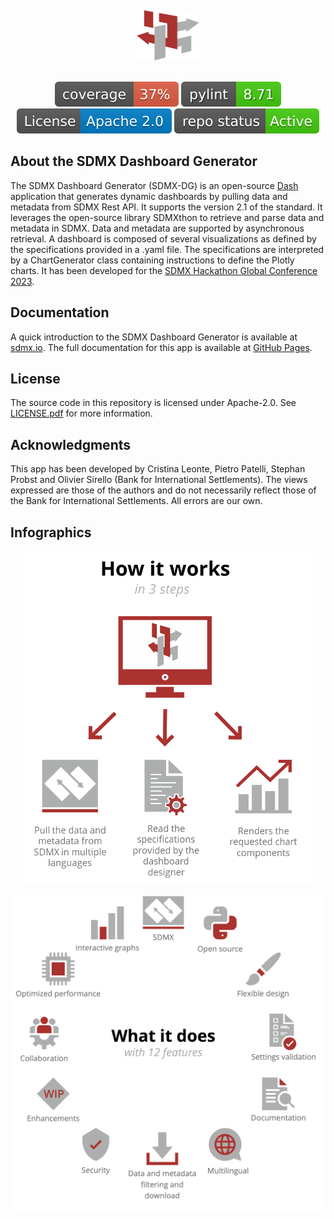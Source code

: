 <a name="readme-top"></a>
<br />
<div align="center">
<img src="images/favicon.png" alt="Logo" width="100" height="80">
</div>
<br/>
<p align="center">
  <img src="images/coverage.svg" alt="Coverage"> <img src="images/pylint.svg" alt="Coverage"> <img src="images/apache20.svg" alt="Apache 2.0"> <img src="images/active.svg" alt="Active repo">
</p>

## About the SDMX Dashboard Generator

The SDMX Dashboard Generator (SDMX-DG) is an open-source [Dash](https://dash.plotly.com) application that generates dynamic dashboards by pulling data and metadata from SDMX Rest API. It supports the version 2.1 of the standard. It leverages the open-source library SDMXthon to retrieve and parse data and metadata in SDMX. Data and metadata are supported by asynchronous retrieval. A dashboard is composed of several visualizations as defined by the specifications provided in a .yaml file. The specifications are interpreted by a ChartGenerator class containing instructions to define the Plotly charts. It has been developed for the [SDMX Hackathon Global Conference 2023](https://www.sdmx2023.org/hackathon).

## Documentation

A quick introduction to the SDMX Dashboard Generator is available at [sdmx.io](https://www.sdmx.io/tools/sdmx-dg/). The full documentation for this app is available at [GitHub Pages](https://bis-med-it.github.io/SDMX-dashboard-generator/).
## License

The source code in this repository is licensed under Apache-2.0. See [LICENSE.pdf](LICENCE.pdf) for more information.

## Acknowledgments

This app has been developed by Cristina Leonte, Pietro Patelli, Stephan Probst and Olivier Sirello (Bank for International Settlements). The views expressed are those of the authors and do not necessarily reflect those of the Bank for International Settlements. All errors are our own.

## Infographics

<p align="center">
  <img src="images/sdmx-dg-pic1.png" alt="How it works" style="height:50%;">
</p>

<p align="center">
  <img src="images/sdmx-dg-pic2.png" alt="What is does" style="height:30%;">
</p>